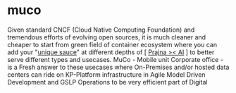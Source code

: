 # muco
Given standard CNCF (Cloud Native Computing Foundation) and tremendous efforts of evolving open sources, it is much cleaner and cheaper to start from green field of container ecosystem where you can add your "<a href="https://blog.khaiphong.io/2021/09/references.html#R8" target="_blank">unique sauce</a>" at different depths of [ <a href="https://docs.google.com/presentation/d/e/2PACX-1vTP8Z2EZGq-SDVJUMX4W5Q-zQV6nWFFVCKoK8W8JO0OPclzxZBA65tppV5cQQMSRWEoCwBZu1KAfKg5/pub" target="_blank">Prajna &gt;&lt; AI</a> ] to better serve different types and usecases. MuCo - Mobile unit Corporate office - is a Fresh answer to these usecases where On-Premises and/or hosted data centers can ride on KP-Platform infrastructure in Agile Model Driven Development and GSLP Operations to be very efficient part of Digital 
